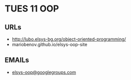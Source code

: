# TUES 11 OOP

## URLs
* http://lubo.elsys-bg.org/object-oriented-programming/
* mariobenov.github.io/elsys-oop-site

## EMAILs
* elsys-oop@googlegroups.com